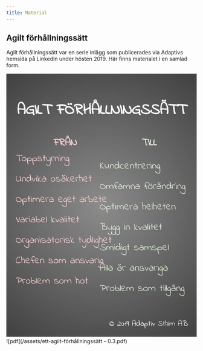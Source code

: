```yaml
---
title: Material
---
```


## Agilt förhållningssätt
Agilt förhållningssätt var en serie inlägg som publicerades via Adaptivs hemsida på LinkedIn under hösten 2019. Här finns materialet i en samlad form.

![poster](/assets/agiltfhs-poster.jpeg)
![pdf](/assets/ett-agilt-förhållningssätt - 0.3.pdf)
